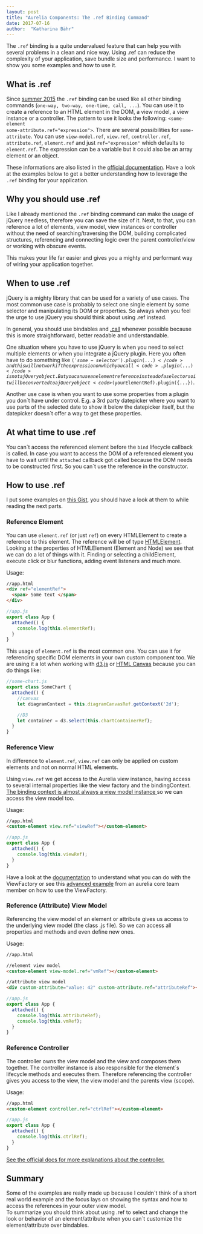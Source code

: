 ```yaml
---
layout: post
title: "Aurelia Components: The .ref Binding Command"
date: 2017-07-16
author:  "Katharina Bähr"
---
```



<span class="dropcap">T</span>he <code>.ref</code> binding is a quite undervalued feature that can help you with several problems in a clean and nice way. Using .ref can reduce the complexity of your application, save bundle size and performance. I want to show you some examples and how to use it.

<h2>What is .ref</h2>

Since <a href="http://blog.aurelia.io/2015/06/08/aurelia-early-june-release/" title="aurelia blog post about API changes">summer 2015</a> the <code>.ref</code> binding can be used like all other binding commands (<code>one-way, two-way, one-time, call, ...</code>). You can use it to create a reference to an HTML element in the DOM, a view model, a view instance or a controller.
The pattern to use it looks the following: <code>&lt;some-element some-attribute.ref="expression"&gt;</code>. There are several possibilities for <code>some-attribute</code>. You can use <code>view-model.ref</code>, <code>view.ref</code>, <code>controller.ref</code>, <code>attribute.ref</code>, <code>element.ref</code> and just <code>ref="expression"</code> which defaults to <code>element.ref</code>. The expression can be a variable but it could also be 
an array element or an object.


These informations are also listed in the <a href="http://aurelia.io/hub.html#/doc/article/aurelia/binding/latest/binding-basics/4" title="aurelia binding basics">official documentation</a>.
Have a look at the examples below to get a better understanding how to leverage the <code>.ref</code> binding for your application.

<h2>Why you should use .ref</h2>

Like I already mentioned the <code>.ref</code> binding command can make the usage of jQuery needless, therefore you can save the size of it.
Next, to that, you can reference a lot of elements, view model, view instances or controller without the need of searching/traversing the DOM, building complicated structures, referencing and connecting logic over the parent controller/view or working with obscure events.

This makes your life far easier and gives you a mighty and performant way of wiring your application together.

<h2>When to use .ref</h2>

jQuery is a mighty library that can be used for a variety of use cases. The most common use case is probably to select one single element by some selector and manipulating its DOM or properties. So always when you feel the urge to use jQuery you should think about using .ref instead. 

In general, you should use bindables and <a href="http://kabaehr.de/blog/Aurelia-components-function-binding-mit-.call/" title="link to my aurelia .call binding post">.call</a> whenever possible because this is more straightforward, better readable and understandable.

One situation where you have to use jQuery is when you need to select multiple elements or when you integrate a jQuery plugin. Here you often have to do something like <code>$('some-selector').plugin({...})</code> and this will not work if the expression on which you call <code>.plugin({...})</code> is not a jQuery object. But you can use an element reference instead of a selector so it will be converted to a jQuery object <code>$(yourElementRef).plugin({...})</code>.

Another use case is when you want to use some properties from a plugin you don´t have under control. E.g. a 3rd party datepicker where you want to use parts of the selected date to show it below the datepicker itself, but the datepicker doesn´t offer a way to get these properties.

<h2>At what time to use .ref</h2>
You can´t access the referenced element before the <code>bind</code> lifecycle callback is called. In case you want to access the DOM of a referenced element you have to wait until the <code>attached</code> callback got called because the DOM needs to be constructed first. So you can´t use the reference in the constructor.

<h2>How to use .ref</h2>

I put some examples on <a href="https://gist.run/?id=c022f7390f7d0efc5c81c0d79685c6d8" title="gitter gist with .ref examples"> this Gist</a>, you should have a look at them to while reading the next parts. 

<h3> Reference Element </h3>

You can use <code>element.ref</code> (or just <code>ref</code>) on every HTMLElement to create a reference to this element. The reference will be of type <a href="https://developer.mozilla.org/en/docs/Web/API/HTMLElement" title="HTMLElement API reference">HTMLElement</a>. Looking at the properties of HTMLElement (Element and Node) we see that we can do a lot of things with it. Finding or selecting a childElement, execute click or blur functions, adding event listeners and much more.

Usage:

```html
//app.html
<div ref="elementRef">
  <span> Some text </span>
</div>

``` 

```js
//app.js
export class App {
  attached() {
    console.log(this.elementRef);
  }
}
```

This usage of <code>element.ref</code> is the most common one. You can use it for referencing specific DOM elements in your own custom component too. We are using it a lot when working with <a href="https://d3js.org/" title="d3 chart libary">d3.js</a> or <a href="https://www.w3schools.com/html/html5_canvas.asp" title="HTML Canvas on w3schools">HTML Canvas</a> because you can do things like:


```js
//some-chart.js
export class SomeChart {
  attached() {
    //canvas
    let diagramContext = this.diagramCanvasRef.getContext('2d');

    //D3
    let container = d3.select(this.chartContainerRef);
  }
}
```


<h3> Reference View </h3>

In difference to <code>element.ref</code>, <code>view.ref</code> can only be applied on custom elements and not on normal HTML elements. 

Using <code>view.ref</code> we get access to the Aurelia view instance, having access to several internal properties like the view factory and the bindingContext. <a href="http://aurelia.io/hub.html#/doc/article/aurelia/binding/latest/binding-how-it-works/3" title="aurelia binding in depth">The binding context is almost always a view model instance </a> so we can access the view model too.

Usage:

```html
//app.html
<custom-element view.ref="viewRef"></custom-element>

``` 


```js
//app.js
export class App {
  attached() {
    console.log(this.viewRef);
  }
}
```

Have a look at the <a href="http://aurelia.io/hub.html#/doc/article/aurelia/binding/latest/binding-how-it-works/1" title="view factory documentation">documentation</a> to understand what you can do with the ViewFactory or see this <a href="https://gist.run/?id=762c00133d5d5be624f9" title="gitter gist with view factory example"> advanced example</a> from an aurelia core team member on how to use the ViewFactory.

<h3>Reference (Attribute) View Model</h3>

Referencing the view model of an element or attribute gives us access to the underlying view model (the class .js file). So we can access all properties and methods and even define new ones.

Usage:

```html
//app.html

//element view model
<custom-element view-model.ref="vmRef"></custom-element>

//attribute view model
<div custom-attribute="value: 42" custom-attribute.ref="attributeRef"></custom-element>

``` 

```js
//app.js
export class App {
  attached() {
    console.log(this.attributeRef);
    console.log(this.vmRef);
  }
}
```


<h3> Reference Controller </h3>

The controller owns the view model and the view and composes them together. The controller instance is also responsible for the element´s lifecycle methods and executes them. Therefore referencing the controller gives you access to the view, the view model and the parents view (scope).




Usage:

```html
//app.html
<custom-element controller.ref="ctrlRef"></custom-element>
``` 


```js
//app.js
export class App {
  attached() {
    console.log(this.ctrlRef);
  }
}
```

<a href="http://aurelia.io/hub.html#/doc/article/aurelia/binding/latest/binding-how-it-works/1">See the official docs for more explanations about the controller.</a>

<h2> Summary </h2>

Some of the examples are really made up because I couldn´t think of a short real world example and the focus lays on showing the syntax and how to access the references in your outer view model. <br>
To summarize you should think about using .ref to select and change the look or behavior of an element/attribute when you can´t customize the element/attribute over bindables.

